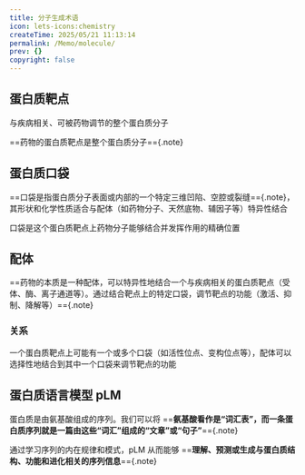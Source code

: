 ```yaml
---
title: 分子生成术语
icon: lets-icons:chemistry
createTime: 2025/05/21 11:13:14
permalink: /Memo/molecule/
prev: {}
copyright: false
---
```


## **蛋白质靶点**

与疾病相关、可被药物调节的整个蛋白质分子

==药物的蛋白质靶点是整个蛋白质分子=={.note}

## **蛋白质口袋**

==口袋是指蛋白质分子表面或内部的一个特定三维凹陷、空腔或裂缝=={.note}，其形状和化学性质适合与配体（如药物分子、天然底物、辅因子等）特异性结合

口袋是这个蛋白质靶点上药物分子能够结合并发挥作用的精确位置

## **配体**

==药物的本质是一种配体，可以特异性地结合一个与疾病相关的蛋白质靶点（受体、酶、离子通道等）。通过结合靶点上的特定口袋，调节靶点的功能（激活、抑制、降解等）=={.note}

### **关系**

一个蛋白质靶点上可能有一个或多个口袋（如活性位点、变构位点等），配体可以选择性地结合到其中一个口袋来调节靶点的功能

## **蛋白质语言模型 pLM**

蛋白质是由氨基酸组成的序列。我们可以将 ==**氨基酸看作是“词汇表”，而一条蛋白质序列就是一篇由这些“词汇”组成的“文章”或“句子”**=={.note}

通过学习序列的内在规律和模式，pLM 从而能够 ==**理解、预测或生成与蛋白质结构、功能和进化相关的序列信息**=={.note}

